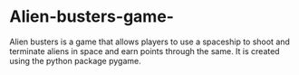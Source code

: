 # Alien-busters-game-
Alien busters is a game that allows players to use a spaceship to shoot and terminate aliens in space and earn points through the same. It is created using the python package pygame.
